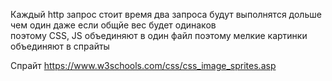 Каждый http запрос стоит время 
    два запроса будут выполнятся дольше чем один даже если общйе вес будет одинаков    
        поэтому CSS, JS объединяют в один файл
        поэтому мелкие картинки объединяют в спрайты

Спрайт
    https://www.w3schools.com/css/css_image_sprites.asp